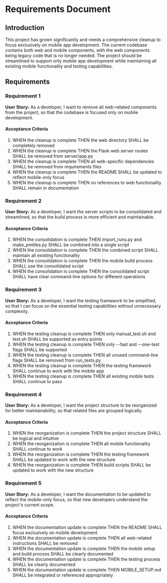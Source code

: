 # Requirements Document

## Introduction

This project has grown significantly and needs a comprehensive cleanup to focus exclusively on mobile app development. The current codebase contains both web and mobile components, with the web components being legacy code that is no longer needed. The project should be streamlined to support only mobile app development while maintaining all existing mobile functionality and testing capabilities.

## Requirements

### Requirement 1

**User Story:** As a developer, I want to remove all web-related components from the project, so that the codebase is focused only on mobile development.

#### Acceptance Criteria

1. WHEN the cleanup is complete THEN the web directory SHALL be completely removed
2. WHEN the cleanup is complete THEN the Flask web server routes SHALL be removed from server/app.py
3. WHEN the cleanup is complete THEN all web-specific dependencies SHALL be removed from requirements files
4. WHEN the cleanup is complete THEN the README SHALL be updated to reflect mobile-only focus
5. WHEN the cleanup is complete THEN no references to web functionality SHALL remain in documentation

### Requirement 2

**User Story:** As a developer, I want the server scripts to be consolidated and streamlined, so that the build process is more efficient and maintainable.

#### Acceptance Criteria

1. WHEN the consolidation is complete THEN import_runs.py and make_pmtiles.py SHALL be combined into a single script
2. WHEN the consolidation is complete THEN the combined script SHALL maintain all existing functionality
3. WHEN the consolidation is complete THEN the mobile build process SHALL use the consolidated script
4. WHEN the consolidation is complete THEN the consolidated script SHALL have clear command-line options for different operations

### Requirement 3

**User Story:** As a developer, I want the testing framework to be simplified, so that I can focus on the essential testing capabilities without unnecessary complexity.

#### Acceptance Criteria

1. WHEN the testing cleanup is complete THEN only manual_test.sh and test.sh SHALL be supported as entry points
2. WHEN the testing cleanup is complete THEN only --fast and --one-test flags SHALL be supported
3. WHEN the testing cleanup is complete THEN all unused command-line flags SHALL be removed from run_tests.py
4. WHEN the testing cleanup is complete THEN the testing framework SHALL continue to work with the mobile app
5. WHEN the testing cleanup is complete THEN all existing mobile tests SHALL continue to pass

### Requirement 4

**User Story:** As a developer, I want the project structure to be reorganized for better maintainability, so that related files are grouped logically.

#### Acceptance Criteria

1. WHEN the reorganization is complete THEN the project structure SHALL be logical and intuitive
2. WHEN the reorganization is complete THEN all mobile functionality SHALL continue to work
3. WHEN the reorganization is complete THEN the testing framework SHALL be updated to work with the new structure
4. WHEN the reorganization is complete THEN build scripts SHALL be updated to work with the new structure

### Requirement 5

**User Story:** As a developer, I want the documentation to be updated to reflect the mobile-only focus, so that new developers understand the project's current scope.

#### Acceptance Criteria

1. WHEN the documentation update is complete THEN the README SHALL focus exclusively on mobile development
2. WHEN the documentation update is complete THEN all web-related instructions SHALL be removed
3. WHEN the documentation update is complete THEN the mobile setup and build process SHALL be clearly documented
4. WHEN the documentation update is complete THEN the testing process SHALL be clearly documented
5. WHEN the documentation update is complete THEN MOBILE_SETUP.md SHALL be integrated or referenced appropriately